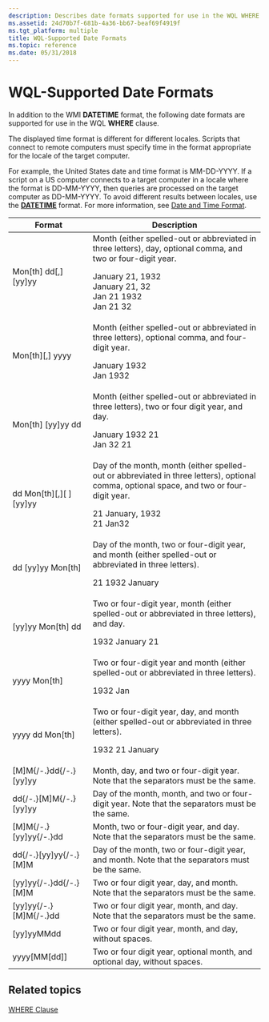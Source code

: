 ```yaml
---
description: Describes date formats supported for use in the WQL WHERE clause.
ms.assetid: 24d70b7f-681b-4a36-bb67-beaf69f4919f
ms.tgt_platform: multiple
title: WQL-Supported Date Formats
ms.topic: reference
ms.date: 05/31/2018
---
```


# WQL-Supported Date Formats

In addition to the WMI **DATETIME** format, the following date formats are supported for use in the WQL **WHERE** clause.

The displayed time format is different for different locales. Scripts that connect to remote computers must specify time in the format appropriate for the locale of the target computer.

For example, the United States date and time format is MM-DD-YYYY. If a script on a US computer connects to a target computer in a locale where the format is DD-MM-YYYY, then queries are processed on the target computer as DD-MM-YYYY. To avoid different results between locales, use the [**DATETIME**](datetime.md) format. For more information, see [Date and Time Format](date-and-time-format.md).



<table>
<thead>
<tr class="header">
<th>Format</th>
<th>Description</th>
</tr>
</thead>
<tbody>
<tr class="odd">
<td>Mon[th] dd[,] [yy]yy</td>
<td>Month (either spelled-out or abbreviated in three letters), day, optional comma, and two or four-digit year.<br/> <dl> January 21, 1932<br />
January 21, 32<br />
Jan 21 1932<br />
Jan 21 32<br />
</dl></td>
</tr>
<tr class="even">
<td>Mon[th][,] yyyy</td>
<td>Month (either spelled-out or abbreviated in three letters), optional comma, and four-digit year.<br/> <dl> January 1932<br />
Jan 1932<br />
</dl></td>
</tr>
<tr class="odd">
<td>Mon[th] [yy]yy dd</td>
<td>Month (either spelled-out or abbreviated in three letters), two or four digit year, and day.<br/> <dl> January 1932 21<br />
Jan 32 21<br />
</dl></td>
</tr>
<tr class="even">
<td>dd Mon[th][,][ ][yy]yy</td>
<td>Day of the month, month (either spelled-out or abbreviated in three letters), optional comma, optional space, and two or four-digit year.<br/> <dl> 21 January, 1932<br />
21 Jan32<br />
</dl></td>
</tr>
<tr class="odd">
<td>dd [yy]yy Mon[th]</td>
<td>Day of the month, two or four-digit year, and month (either spelled-out or abbreviated in three letters).<br/> <dl> 21 1932 January<br />
</dl></td>
</tr>
<tr class="even">
<td>[yy]yy Mon[th] dd</td>
<td>Two or four-digit year, month (either spelled-out or abbreviated in three letters), and day.<br/> <dl> 1932 January 21<br />
</dl></td>
</tr>
<tr class="odd">
<td>yyyy Mon[th]</td>
<td>Two or four-digit year and month (either spelled-out or abbreviated in three letters).<br/> <dl> 1932 Jan<br />
</dl></td>
</tr>
<tr class="even">
<td>yyyy dd Mon[th]</td>
<td>Two or four-digit year, day, and month (either spelled-out or abbreviated in three letters).<br/> <dl> 1932 21 January<br />
</dl></td>
</tr>
<tr class="odd">
<td>[M]M{/-.}dd{/-.}[yy]yy</td>
<td>Month, day, and two or four-digit year. Note that the separators must be the same.<br/></td>
</tr>
<tr class="even">
<td>dd{/-.}[M]M{/-.}[yy]yy</td>
<td>Day of the month, month, and two or four-digit year. Note that the separators must be the same.<br/></td>
</tr>
<tr class="odd">
<td>[M]M{/-.}[yy]yy{/-.}dd</td>
<td>Month, two or four-digit year, and day. Note that the separators must be the same.<br/></td>
</tr>
<tr class="even">
<td>dd{/-.}[yy]yy{/-.}[M]M</td>
<td>Day of the month, two or four-digit year, and month. Note that the separators must be the same.<br/></td>
</tr>
<tr class="odd">
<td>[yy]yy{/-.}dd{/-.}[M]M</td>
<td>Two or four digit year, day, and month. Note that the separators must be the same.<br/></td>
</tr>
<tr class="even">
<td>[yy]yy{/-.}[M]M{/-.}dd</td>
<td>Two or four digit year, month, and day. Note that the separators must be the same.<br/></td>
</tr>
<tr class="odd">
<td>[yy]yyMMdd</td>
<td>Two or four digit year, month, and day, without spaces.<br/></td>
</tr>
<tr class="even">
<td>yyyy[MM[dd]]</td>
<td>Two or four digit year, optional month, and optional day, without spaces.<br/></td>
</tr>
</tbody>
</table>



 

## Related topics

<dl> <dt>

[WHERE Clause](where-clause.md)
</dt> </dl>

 

 




